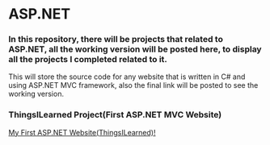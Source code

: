 # ASP.NET
### In this repository, there will be projects that related to ASP.NET, all the working version will be posted here, to display all the projects I completed related to it.
<p>This will store the source code for any website that is written in C# and using ASP.NET MVC framework, also the final link will be posted to see the working version.</p>
<h3>ThingsILearned Project(First ASP.NET MVC Website)</h3>
<a href="https://thingsilearned20220623151201.azurewebsites.net/Post">My First ASP.NET Website(ThingsILearned)!</a>
